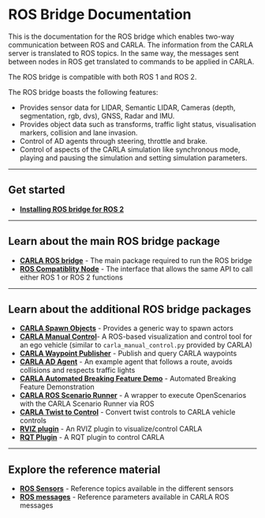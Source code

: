 # ROS Bridge Documentation

This is the documentation for the ROS bridge which enables two-way communication between ROS and CARLA. The information from the CARLA server is translated to ROS topics. In the same way, the messages sent between nodes in ROS get translated to commands to be applied in CARLA.

The ROS bridge is compatible with both ROS 1 and ROS 2.

The ROS bridge boasts the following features:

- Provides sensor data for LIDAR, Semantic LIDAR, Cameras (depth, segmentation, rgb, dvs), GNSS, Radar and IMU.
- Provides object data such as transforms, traffic light status, visualisation markers, collision and lane invasion.
- Control of AD agents through steering, throttle and brake.
- Control of aspects of the CARLA simulation like synchronous mode, playing and pausing the simulation and setting simulation parameters.

---

## Get started

- [__Installing ROS bridge for ROS 2__](ros_installation_ros2.md)

---

## Learn about the main ROS bridge package

- [__CARLA ROS bridge__](run_ros_bridge.md) - The main package required to run the ROS bridge
- [__ROS Compatiblity Node__](ros_compatibility.md) - The interface that allows the same API to call either ROS 1 or ROS 2 functions

---

## Learn about the additional ROS bridge packages

- [__CARLA Spawn Objects__](carla_spawn_objects.md) - Provides a generic way to spawn actors
- [__CARLA Manual Control__](carla_manual_control.md)- A ROS-based visualization and control tool for an ego vehicle (similar to `carla_manual_control.py` provided by CARLA)
- [__CARLA Waypoint Publisher__](carla_waypoint.md) - Publish and query CARLA waypoints
- [__CARLA AD Agent__](carla_ad_agent.md) - An example agent that follows a route, avoids collisions and respects traffic lights
- [__CARLA Automated Breaking Feature Demo__](carla_nist_abf_demo.md) - Automated Breaking Feature Demonstration
- [__CARLA ROS Scenario Runner__](carla_ros_scenario_runner.md) - A wrapper to execute OpenScenarios with the CARLA Scenario Runner via ROS
- [__CARLA Twist to Control__](carla_twist_to_control.md) - Convert twist controls to CARLA vehicle controls
- [__RVIZ plugin__](rviz_plugin.md) - An RVIZ plugin to visualize/control CARLA
- [__RQT Plugin__](rqt_plugin.md) - A RQT plugin to control CARLA
---

## Explore the reference material

- [__ROS Sensors__](ros_sensors.md) - Reference topics available in the different sensors
- [__ROS messages__](ros_msgs.md) - Reference parameters available in CARLA ROS messages
